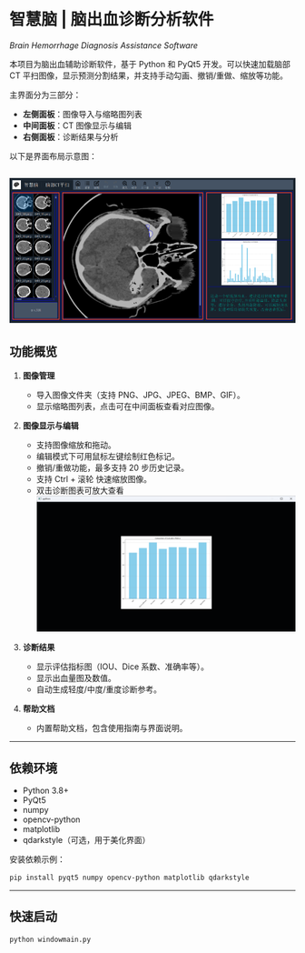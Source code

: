 # 智慧脑 | 脑出血诊断分析软件
*Brain Hemorrhage Diagnosis Assistance Software*

本项目为脑出血辅助诊断软件，基于 Python 和 PyQt5 开发。可以快速加载脑部 CT 平扫图像，显示预测分割结果，并支持手动勾画、撤销/重做、缩放等功能。  

主界面分为三部分：

*   **左侧面板**：图像导入与缩略图列表
*   **中间面板**：CT 图像显示与编辑
*   **右侧面板**：诊断结果与分析

以下是界面布局示意图：

![界面布局示意图](help_images/interface_overview.png)
---

## 功能概览

1. **图像管理**
   - 导入图像文件夹（支持 PNG、JPG、JPEG、BMP、GIF）。
   - 显示缩略图列表，点击可在中间面板查看对应图像。
   
2. **图像显示与编辑**
   - 支持图像缩放和拖动。
   - 编辑模式下可用鼠标左键绘制红色标记。
   - 撤销/重做功能，最多支持 20 步历史记录。
   - 支持 Ctrl + 滚轮 快速缩放图像。
   - 双击诊断图表可放大查看
     ![放大表图](help_images/enlarged_table.png)
   
3. **诊断结果**
   - 显示评估指标图（IOU、Dice 系数、准确率等）。
   - 显示出血量图及数值。
   - 自动生成轻度/中度/重度诊断参考。
   
4. **帮助文档**
   - 内置帮助文档，包含使用指南与界面说明。

---

## 依赖环境

- Python 3.8+
- PyQt5
- numpy
- opencv-python
- matplotlib
- qdarkstyle（可选，用于美化界面）

安装依赖示例：

```bash
pip install pyqt5 numpy opencv-python matplotlib qdarkstyle
```
---

## 快速启动

```bash
python windowmain.py
